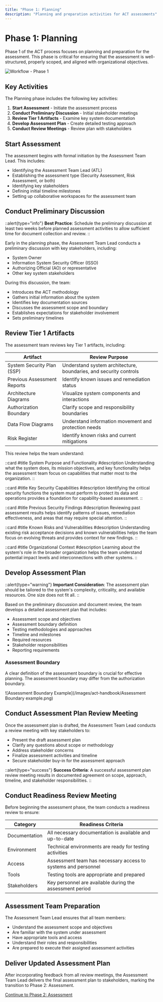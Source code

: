 ```yaml
---
title: "Phase 1: Planning"
description: "Planning and preparation activities for ACT assessments"
---
```


# Phase 1: Planning

Phase 1 of the ACT process focuses on planning and preparation for the assessment. This phase is critical for ensuring that the assessment is well-structured, properly scoped, and aligned with organizational objectives.

![Workflow - Phase 1](/images/act-handbook/workflow-phase-1.png)

## Key Activities

The Planning phase includes the following key activities:

1. **Start Assessment** - Initiate the assessment process
2. **Conduct Preliminary Discussion** - Initial stakeholder meetings
3. **Review Tier 1 Artifacts** - Examine key system documentation
4. **Develop Assessment Plan** - Create detailed testing approach
5. **Conduct Review Meetings** - Review plan with stakeholders

## Start Assessment

The assessment begins with formal initiation by the Assessment Team Lead. This includes:

- Identifying the Assessment Team Lead (ATL)
- Establishing the assessment type (Security Assessment, Risk Assessment, or both)
- Identifying key stakeholders
- Defining initial timeline milestones
- Setting up collaborative workspaces for the assessment team

## Conduct Preliminary Discussion

::alert{type="info"}
**Best Practice**: Schedule the preliminary discussion at least two weeks before planned assessment activities to allow sufficient time for document collection and review.
::

Early in the planning phase, the Assessment Team Lead conducts a preliminary discussion with key stakeholders, including:

- System Owner
- Information System Security Officer (ISSO)
- Authorizing Official (AO) or representative
- Other key system stakeholders

During this discussion, the team:

- Introduces the ACT methodology
- Gathers initial information about the system
- Identifies key documentation sources
- Discusses the assessment scope and boundary
- Establishes expectations for stakeholder involvement
- Sets preliminary timelines

## Review Tier 1 Artifacts

The assessment team reviews key Tier 1 artifacts, including:

| Artifact                    | Review Purpose                                                    |
| --------------------------- | ----------------------------------------------------------------- |
| System Security Plan (SSP)  | Understand system architecture, boundaries, and security controls |
| Previous Assessment Reports | Identify known issues and remediation status                      |
| Architecture Diagrams       | Visualize system components and interactions                      |
| Authorization Boundary      | Clarify scope and responsibility boundaries                       |
| Data Flow Diagrams          | Understand information movement and protection needs              |
| Risk Register               | Identify known risks and current mitigations                      |

This review helps the team understand:

::card
#title
System Purpose and Functionality
#description
Understanding what the system does, its mission objectives, and key functionality helps the assessment team focus on capabilities that matter most to the organization.
::

::card
#title
Key Security Capabilities
#description
Identifying the critical security functions the system must perform to protect its data and operations provides a foundation for capability-based assessment.
::

::card
#title
Previous Security Findings
#description
Reviewing past assessment results helps identify patterns of issues, remediation effectiveness, and areas that may require special attention.
::

::card
#title
Known Risks and Vulnerabilities
#description
Understanding existing risk acceptance decisions and known vulnerabilities helps the team focus on evolving threats and provides context for new findings.
::

::card
#title
Organizational Context
#description
Learning about the system's role in the broader organization helps the team understand potential impact levels and interconnections with other systems.
::

## Develop Assessment Plan

::alert{type="warning"}
**Important Consideration**: The assessment plan should be tailored to the system's complexity, criticality, and available resources. One size does not fit all.
::

Based on the preliminary discussion and document review, the team develops a detailed assessment plan that includes:

- Assessment scope and objectives
- Assessment boundary definition
- Testing methodologies and approaches
- Timeline and milestones
- Required resources
- Stakeholder responsibilities
- Reporting requirements

### Assessment Boundary

A clear definition of the assessment boundary is crucial for effective planning. The assessment boundary may differ from the authorization boundary.

![Assessment Boundary Example](/images/act-handbook/Assessment Boundary example.png)

## Conduct Assessment Plan Review Meeting

Once the assessment plan is drafted, the Assessment Team Lead conducts a review meeting with key stakeholders to:

- Present the draft assessment plan
- Clarify any questions about scope or methodology
- Address stakeholder concerns
- Finalize assessment activities and timeline
- Secure stakeholder buy-in for the assessment approach

::alert{type="success"}
**Success Criteria**: A successful assessment plan review meeting results in documented agreement on scope, approach, timeline, and stakeholder responsibilities.
::

## Conduct Readiness Review Meeting

Before beginning the assessment phase, the team conducts a readiness review to ensure:

| Category      | Readiness Criteria                                            |
| ------------- | ------------------------------------------------------------- |
| Documentation | All necessary documentation is available and up-to-date       |
| Environment   | Technical environments are ready for testing activities       |
| Access        | Assessment team has necessary access to systems and personnel |
| Tools         | Testing tools are appropriate and prepared                    |
| Stakeholders  | Key personnel are available during the assessment period      |

## Assessment Team Preparation

The Assessment Team Lead ensures that all team members:

- Understand the assessment scope and objectives
- Are familiar with the system under assessment
- Have appropriate tools and access
- Understand their roles and responsibilities
- Are prepared to execute their assigned assessment activities

## Deliver Updated Assessment Plan

After incorporating feedback from all review meetings, the Assessment Team Lead delivers the final assessment plan to stakeholders, marking the transition to Phase 2: Assessment.

[Continue to Phase 2: Assessment](/docs/act-handbook/act-process/phase-2-assessment)
